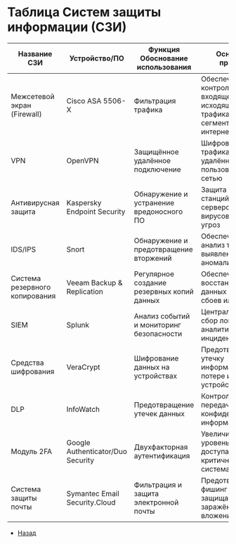 #   Таблица Систем защиты информации (СЗИ)
Название СЗИ|	Устройство/ПО|	Функция	Обоснование использования	|Основные правила
|-|-|-|-|
Межсетевой экран (Firewall)|	Cisco ASA 5506-X|	Фильтрация трафика	|Обеспечивает контроль входящего и исходящего трафика между сегментами сети и интернетом	|Запрет несанкционированного доступа, блокировка нежелательных портов, настройка DMZ
VPN|	OpenVPN	|Защищённое удалённое подключение	|Шифрование трафика между удалёнными пользователями и сетью|	Использовать только авторизованные подключения, настроить строгие политики аутентификации
Антивирусная защита	|Kaspersky Endpoint Security	|Обнаружение и устранение вредоносного ПО|	Защита рабочих станций и серверов от вирусов и других угроз|	Регулярное обновление баз данных, периодическое сканирование, блокировка подозрительных файлов
IDS/IPS|	Snort|	Обнаружение и предотвращение вторжений|	Обеспечивает анализ трафика и выявление аномалий|	Настройка мониторинга критичных сегментов сети, реагирование на инциденты
Система резервного копирования	|Veeam Backup & Replication|	Регулярное создание резервных копий данных	|Обеспечивает восстановление данных после сбоев или атак|	Хранить резервные копии в изолированном сегменте, проверять восстановление на тестовых системах
SIEM	|Splunk	|Анализ событий и мониторинг безопасности	|Централизованный сбор логов и аналитика инцидентов|	Настройка корреляции событий, регулярный аудит логов, использование уведомлений о критичных событиях
Средства шифрования|	VeraCrypt	|Шифрование данных на устройствах|	Предотвращает утечку информации при потере или краже устройства	|Использовать алгоритмы AES, устанавливать сложные пароли, регулярно обновлять ПО
DLP	|InfoWatch|	Предотвращение утечек данных|	Контроль передачи конфиденциальной информации	|Мониторинг электронных писем, внешних носителей, настройка политики защиты конфиденциальных данных
Модуль 2FA	|Google Authenticator/Duo Security	|Двухфакторная аутентификация	|Увеличивает уровень защиты доступа к критичным системам	|Настройка обязательного 2FA для доступа к VPN, системам управления и корпоративным приложениям
Система защиты почты	|Symantec Email Security.Cloud|	Фильтрация и защита электронной почты	|Предотвращает фишинг и спам, защищает от заражённых вложений	|Блокировка подозрительных писем, карантин для нежелательных сообщений, регулярное обновление базы угроз


- [Назад](../Main.md)
